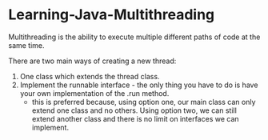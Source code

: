 # Learning-Java-Multithreading

Multithreading is the ability to execute multiple different paths of code at the same time.

There are two main ways of creating a new thread:
1. One class which extends the thread class.
2. Implement the runnable interface - the only thing you have to do is have your own implementation of the .run method.
   - this is preferred because, using option one, our main class can only extend one class and no others. Using option two, we can still extend another class and there is no limit on interfaces we can implement.
